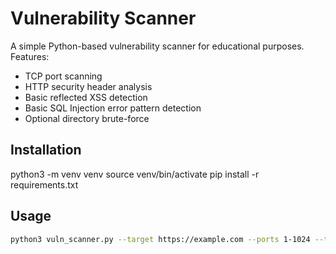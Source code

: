 # Vulnerability Scanner

A simple Python-based vulnerability scanner for educational purposes.
Features:
- TCP port scanning
- HTTP security header analysis
- Basic reflected XSS detection
- Basic SQL Injection error pattern detection
- Optional directory brute-force


## Installation


python3 -m venv venv
source venv/bin/activate
pip install -r requirements.txt



## Usage
```bash
python3 vuln_scanner.py --target https://example.com --ports 1-1024 --threads 50 --wordlist wordlist.txt

